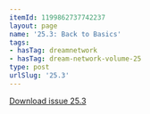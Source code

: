 ```yaml
---
itemId: 1199862737742237
layout: page
name: '25.3: Back to Basics'
tags:
- hasTag: dreamnetwork
- hasTag: dream-network-volume-25
type: post
urlSlug: '25.3'
---
```

<a href="files/pdfs/Volume_25/25.3_back_to_basics.pdf" download="">Download issue 25.3</a>
